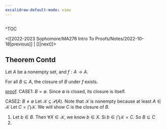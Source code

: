 ```yaml
---
excalidraw-default-mode: view
---
```



```toc

```

^TOC

<[[2022-2023 Sophomore/MA276 Intro To Proofs/Notes/2022-10-18|previous]] | [[|next]]>

## Theorem Contd

Let $A$ be a nonempty set, and $f:A\to A$. 

For all $B \subseteq A$, the closure of $B$ under $f$ exists.

<u>proof</u>.
CASE1: $B=\emptyset$. Since $\emptyset$ is closed, its closure is itself.

CASE2: $B \neq \emptyset$ Let $\mathcal{K}\subseteq \mathcal{P}(A)$. Note that $\mathcal{K}$ is nonempty because at least $A\in\mathcal{K}$ Let $C = \bigcap \mathcal{K}$. We will show $C$ is the closure of $B$.

1. Let $b\in B$. Then $\forall X \in \mathcal{K}$, we know $b \in X$. Si $b\in\bigcap \mathcal{K} = C$. So $B\subseteq C$
2. 